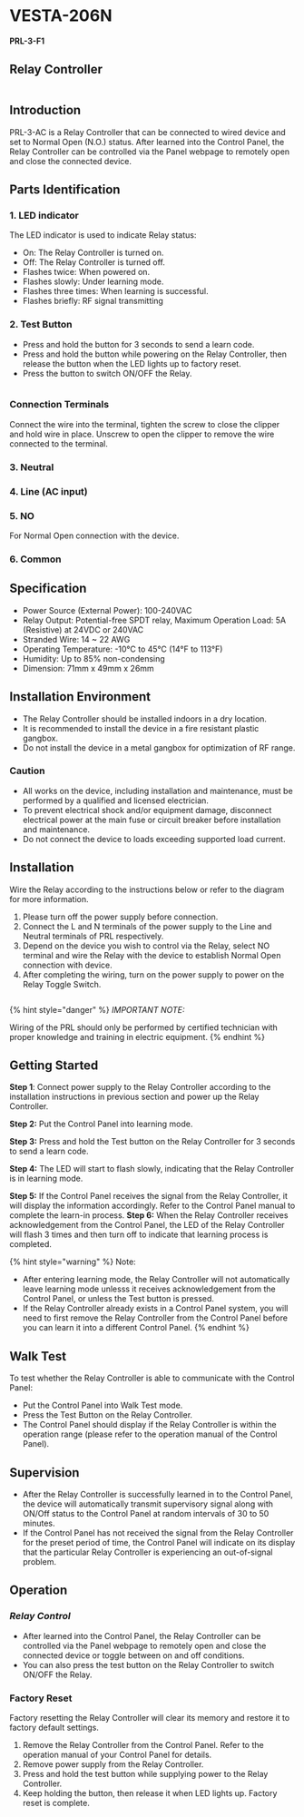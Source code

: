 # VESTA-206N

**PRL-3-F1**

## **Relay Controller**

<figure><img src=".gitbook/assets/image (3) (1) (1).png" alt=""><figcaption></figcaption></figure>

## Introduction

PRL-3-AC is a Relay Controller that can be connected to wired device and set to Normal Open (N.O.) status. After learned into the Control Panel, the Relay Controller can be controlled via the Panel webpage to remotely open and close the connected device.

## Parts Identification

### 1. LED indicator

The LED indicator is used to indicate Relay status:

* On: The Relay Controller is turned on.
* Off: The Relay Controller is turned off.
* Flashes twice: When powered on.
* Flashes slowly: Under learning mode.
* Flashes three times: When learning is successful.
* Flashes briefly: RF signal transmitting

### 2. Test Button

* Press and hold the button for 3 seconds to send a learn code.
* Press and hold the button while powering on the Relay Controller, then release the button when the LED lights up to factory reset.
* Press the button to switch ON/OFF the Relay.

<figure><img src=".gitbook/assets/0 (141).jpeg" alt=""><figcaption></figcaption></figure>

### Connection Terminals

Connect the wire into the terminal, tighten the screw to close the clipper and hold wire in place. Unscrew to open the clipper to remove the wire connected to the terminal.

### **3. Neutral**&#x20;

### **4. Line (AC input)**

### &#x20;**5. NO**

&#x20;    For Normal Open connection with the device.

### **6. Common**

## Specification

* Power Source (External Power): 100-240VAC
* Relay Output: Potential-free SPDT relay, Maximum Operation Load: 5A (Resistive) at 24VDC or 240VAC
* Stranded Wire: 14 \~ 22 AWG
* Operating Temperature: -10°C to 45°C (14°F to 113°F)
* Humidity: Up to 85% non-condensing
* Dimension: 71mm x 49mm x 26mm

## Installation Environment&#x20;

* The Relay Controller should be installed indoors in a dry location.
* It is recommended to install the device in a fire resistant plastic gangbox.
* Do not install the device in a metal gangbox for optimization of RF range.

### Caution&#x20;

* All works on the device, including installation and maintenance, must be performed by a qualified and licensed electrician.
* To prevent electrical shock and/or equipment damage, disconnect electrical power at the main fuse or circuit breaker before installation and maintenance.
* Do not connect the device to loads exceeding supported load current.

## Installation

Wire the Relay according to the instructions below or refer to the diagram for more information.

1. Please turn off the power supply before connection.
2. Connect the L and N terminals of the power supply to the Line and Neutral terminals of PRL respectively.
3. Depend on the device you wish to control via the Relay, select NO terminal and wire the Relay with the device to establish Normal Open connection with device.
4. After completing the wiring, turn on the power supply to power on the Relay Toggle Switch.

<figure><img src=".gitbook/assets/3 (98).jpeg" alt=""><figcaption></figcaption></figure>

{% hint style="danger" %}
_IMPORTANT NOTE:_

Wiring of the PRL should only be performed by certified technician with proper knowledge and training in electric equipment.
{% endhint %}

## Getting Started

**Step 1**: Connect power supply to the Relay Controller according to the installation instructions in previous section and power up the Relay Controller.

**Step 2:** Put the Control Panel into learning mode.

**Step 3:** Press and hold the Test button on the Relay Controller for 3 seconds to send a learn code.

**Step 4:** The LED will start to flash slowly, indicating that the Relay Controller is in learning mode.

**Step 5:** If the Control Panel receives the signal from the Relay Controller, it will display the information accordingly. Refer to the Control Panel manual to complete the learn-in process. **Step 6:** When the Relay Controller receives acknowledgement from the Control Panel, the LED of the Relay Controller will flash 3 times and then turn off to indicate that learning process is completed.

{% hint style="warning" %}
Note:

* After entering learning mode, the Relay Controller will not automatically leave learning mode unlesss it receives acknowledgement from the Control Panel, or unless the Test button is pressed.
* If the Relay Controller already exists in a Control Panel system, you will need to first remove the Relay Controller from the Control Panel before you can learn it into a different Control Panel.
{% endhint %}

## Walk Test

To test whether the Relay Controller is able to communicate with the Control Panel:

* Put the Control Panel into Walk Test mode.
* Press the Test Button on the Relay Controller.
* The Control Panel should display if the Relay Controller is within the operation range (please refer to the operation manual of the Control Panel).

## Supervision

* After the Relay Controller is successfully learned in to the Control Panel, the device will automatically transmit supervisory signal along with ON/Off status to the Control Panel at random intervals of 30 to 50 minutes.
* If the Control Panel has not received the signal from the Relay Controller for the preset period of time, the Control Panel will indicate on its display that the particular Relay Controller is experiencing an out-of-signal problem.

## Operation

### _Relay Control_

* After learned into the Control Panel, the Relay Controller can be controlled via the Panel webpage to remotely open and close the connected device or toggle between on and off conditions.
* You can also press the test button on the Relay Controller to switch ON/OFF the Relay.

### Factory Reset

Factory resetting the Relay Controller will clear its memory and restore it to factory default settings.

1. Remove the Relay Controller from the Control Panel. Refer to the operation manual of your Control Panel for details.
2. Remove power supply from the Relay Controller.
3. Press and hold the test button while supplying power to the Relay Controller.
4. Keep holding the button, then release it when LED lights up. Factory reset is complete.
